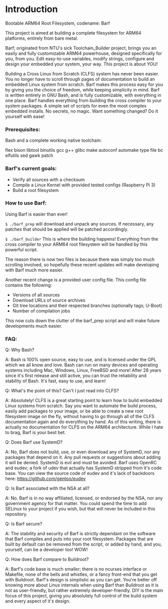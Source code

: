 # Introduction

Bootable ARM64 Root Filesystem, codename: Barf

This project is aimed at building a complete filesystem for ARM64 platforms, entirely from bare metal.

Barf; originated from NTU's sick Toolchain_Builder project, brings you an easily and fully customizable ARM64 powerhouse, designed specifically for you, from you. Edit easy-to-use variables, modify strings, configure and design your embedded your system, your way. This project is about YOU!

Building a Cross Linux from Scratch (CLFS) system has never been easier. You no longer have to scroll through pages of documentation to build an embedded Linux system from scratch. Barf makes this process easy for you by giving you the choice of freedom, while keeping simplicity in mind. Barf is written entirely in GNU Bash, and is fully customizable, with everything in one place. Barf handles everything from building the cross compiler to your system packages. A simple set of scripts for even the most complex embedded installs. No secrets, no magic. Want something changed? Do it yourself with ease!

### Prerequisites:

Bash and a complete working native toolchain:

flex bison libtool binutils gcc g++ glibc make autoconf automake type file bc elfutils sed gawk patch

### Barf's current goals:

- Verify all sources with a checksum
- Compile a Linux Kernel with provided tested configs (Raspberry Pi 3)
- Build a root filesystem

### How to use Barf:

Using Barf is easier than ever!

`$ ./barf_prep` will download and unpack any sources. If necessary, any patches that should be applied will be patched accordingly.

`$ ./barf_builder` This is where the building happens! Everything from the cross compiler to your ARM64 root filesystem will be handled by this powerful script.

The reason there is now two files is because there was simply too much scrolling involved, so hopefully these recent updates will make developing with Barf much more easier.

Another recent change is a provided user config file. This config file contains the following:

- Versions of all sources
- Download URLs of source archives
- Git tree locations and their respected branches (optionally tags; U-Boot)
- Number of compilation jobs

This now cuts down the clutter of the barf_prep script and will make future developments much easier.

### FAQ:

Q: Why Bash?

A: Bash is 100% open source, easy to use, and is licensed under the GPL which we all know and love. Bash can run on many devices and operating systems including Mac, Windows, Linux, FreeBSD and more! After 28 years since it's first release and still active, you can trust the reliability and stability of Bash. It's fast, easy to use, and learn!

Q: What's the point of this? Can't I just read into CLFS?

A: Absolutely! CLFS is a great starting point to learn how to build embedded Linux systems from scratch. Say you want to automate the build process, easily add packages to your image, or be able to create a new root filesystem image on the fly, without having to go through all of the CLFS documentation again and do everything by hand. As of this writing, there is actually no documentation for CLFS on the ARM64 architecture. While I hate to brag, Barf is your best bet.

Q: Does Barf use SystemD?

A: No, Barf does not build, use, or even download any of SystemD, nor any packages that depend on it. Any pull requests or suggestions about adding it will be denied. SystemD is evil and must be avoided. Barf uses OpenRC and eudev; a fork of udev that actually has SystemD stripped from it's code base. You can view the source code of eudev and it's lack of backdoors here: https://github.com/gentoo/eudev

Q: Is Barf associated with the NSA at all?

A: No. Barf is in no way affiliated, licensed, or endorsed by the NSA, nor any government agency for that matter. You could spend the time to add SELinux to your project if you wish, but that will never be included in this repository.

Q: Is Barf secure?

A: The stability and security of Barf is strictly dependant on the software that Barf compiles and puts into your root filesystem. Packages that are built by default can be removed from the script, or added by hand, and you, yourself, can be a developer too! WOW!

Q: How does Barf compare to Buildroot?

A: Barf's code base is much smaller; there is no ncurses interface or Makefile, none of the bells and whistles, or a fancy front-end that you get with Buildroot. Barf's design is simplistic as you can get. You're better off knowing more about Linux internals when using Barf than Buildroot as it is not as user-friendly, but rather extremely developer-friendly. DIY is the main focus of this project, giving you absolutely full control of the build system and every aspect of it's design.
